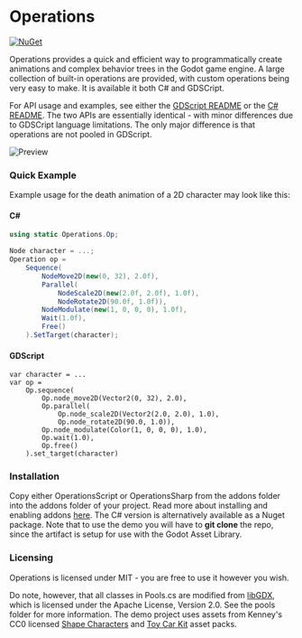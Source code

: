 # Operations
[![NuGet](https://img.shields.io/nuget/v/GodotOperations.svg)](https://www.nuget.org/packages/GodotOperations/)

Operations provides a quick and efficient way to programmatically create animations and complex behavior trees in the Godot game engine. A large collection of built-in operations are provided, with custom operations being very easy to make. It is available it both C# and GDSCript.

For API usage and examples, see either the [GDScript README](https://github.com/chrisizeful/Operations/tree/main/addons/OperationsScript) or the [C# README](https://github.com/chrisizeful/Operations/tree/main/addons/OperationsSharp). The two APIs are essentially identical - with minor differences due to GDSCript language limitations. The only major difference is that operations are not pooled in GDScript.

![Preview](https://i.imgur.com/HE5rFuH.gif)

### Quick Example
Example usage for the death animation of a 2D character may look like this:

#### C#
```C#
using static Operations.Op;

Node character = ...;
Operation op =
    Sequence(
        NodeMove2D(new(0, 32), 2.0f),
        Parallel(
            NodeScale2D(new(2.0f, 2.0f), 1.0f),
            NodeRotate2D(90.0f, 1.0f)),
        NodeModulate(new(1, 0, 0, 0), 1.0f),
        Wait(1.0f),
        Free()
    ).SetTarget(character);
```

#### GDScript
```GDScript
var character = ...
var op =
    Op.sequence(
        Op.node_move2D(Vector2(0, 32), 2.0),
        Op.parallel(
            Op.node_scale2D(Vector2(2.0, 2.0), 1.0),
            Op.node_rotate2D(90.0, 1.0)),
        Op.node_modulate(Color(1, 0, 0, 0), 1.0),
        Op.wait(1.0),
        Op.free()
    ).set_target(character)
```

### Installation
Copy either OperationsScript or OperationsSharp from the addons folder into the addons folder of your project. Read more about installing and enabling addons [here](https://docs.godotengine.org/en/stable/tutorials/plugins/editor/installing_plugins.html). The C# version is alternatively available as a Nuget package. Note that to use the demo you will have to **git clone** the repo, since the artifact is setup for use with the Godot Asset Library.

### Licensing
Operations is licensed under MIT - you are free to use it however you wish.

Do note, however, that all classes in Pools.cs are modified from [libGDX](https://github.com/libgdx/libgdx), which is licensed under the Apache License, Version 2.0. See the pools folder for more information. The demo project uses assets from Kenney's CC0 licensed [Shape Characters](https://kenney.nl/assets/shape-characters) and [Toy Car Kit](https://kenney.nl/assets/toy-car-kit) asset packs.
